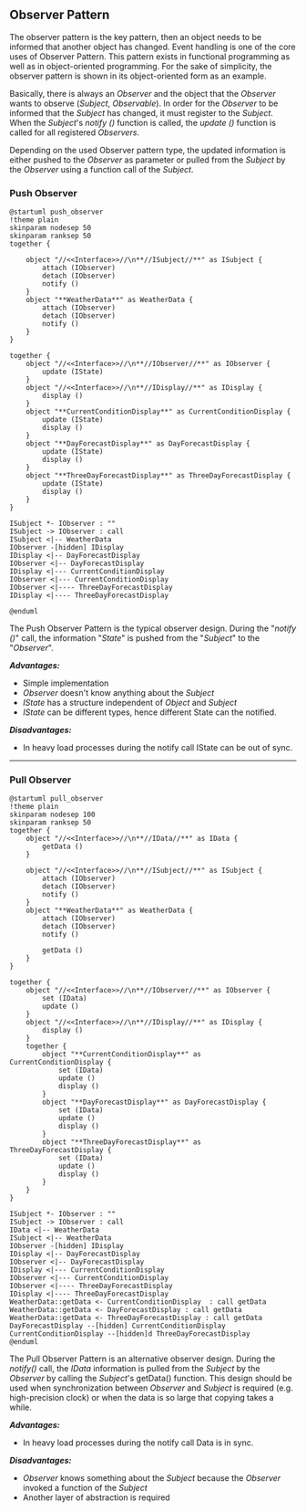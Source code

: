## Observer Pattern

The observer pattern is the key pattern, then an object needs to be informed that another object has changed. Event handling is one of the core uses of Observer Pattern. This pattern exists in functional programming as well as in object-oriented programming. For the sake of simplicity, the observer pattern is shown in its object-oriented form as an example.

Basically, there is always an *Observer* and the object that the *Observer* wants to observe (*Subject*, *Observable*).
In order for the *Observer* to be informed that the *Subject* has changed, it must register to the *Subject*.
When the *Subject*'s *notify ()* function is called, the *update ()* function is called for all registered *Observers*.

Depending on the used Observer pattern type, the updated information is either pushed to the *Observer* as parameter or pulled from the *Subject* by the *Observer* using a function call of the *Subject*.

### **Push Observer**

```plantuml
@startuml push_observer
!theme plain
skinparam nodesep 50
skinparam ranksep 50
together {

    object "//<<Interface>>//\n**//ISubject//**" as ISubject {
        attach (IObserver) 
        detach (IObserver)
        notify ()
    }
    object "**WeatherData**" as WeatherData {
        attach (IObserver)
        detach (IObserver)
        notify ()
    }
}

together {
    object "//<<Interface>>//\n**//IObserver//**" as IObserver {
        update (IState)
    }
    object "//<<Interface>>//\n**//IDisplay//**" as IDisplay {
        display ()
    }
    object "**CurrentConditionDisplay**" as CurrentConditionDisplay {
        update (IState)
        display ()
    }
    object "**DayForecastDisplay**" as DayForecastDisplay {
        update (IState)
        display ()
    }
    object "**ThreeDayForecastDisplay**" as ThreeDayForecastDisplay {
        update (IState)
        display ()
    }
}

ISubject *- IObserver : ""
ISubject -> IObserver : call
ISubject <|-- WeatherData
IObserver -[hidden] IDisplay
IDisplay <|-- DayForecastDisplay
IObserver <|-- DayForecastDisplay
IDisplay <|--- CurrentConditionDisplay
IObserver <|--- CurrentConditionDisplay
IObserver <|---- ThreeDayForecastDisplay
IDisplay <|---- ThreeDayForecastDisplay

@enduml
```

The Push Observer Pattern is the typical observer design. During the "*notify ()*" call, the information "*State*" is pushed from the "*Subject*" to the "*Observer*".

***Advantages:***

- Simple implementation
- *Observer* doesn't know anything about the *Subject*
- *IState* has a structure independent of *Object* and *Subject*
- *IState* can be different types, hence different State can the notified.

***Disadvantages:***

- In heavy load processes during the notify call IState can be out of sync.

***

### **Pull Observer**

```plantuml
@startuml pull_observer
!theme plain
skinparam nodesep 100
skinparam ranksep 50
together {
    object "//<<Interface>>//\n**//IData//**" as IData {
        getData ()
    }

    object "//<<Interface>>//\n**//ISubject//**" as ISubject {
        attach (IObserver) 
        detach (IObserver)
        notify ()
    }
    object "**WeatherData**" as WeatherData {
        attach (IObserver)
        detach (IObserver)
        notify ()

        getData ()
    }
}

together {
    object "//<<Interface>>//\n**//IObserver//**" as IObserver {
        set (IData)
        update ()
    }
    object "//<<Interface>>//\n**//IDisplay//**" as IDisplay {
        display ()
    }
    together {
        object "**CurrentConditionDisplay**" as CurrentConditionDisplay {
            set (IData)
            update ()
            display ()
        }
        object "**DayForecastDisplay**" as DayForecastDisplay {
            set (IData)
            update ()
            display ()
        }
        object "**ThreeDayForecastDisplay**" as ThreeDayForecastDisplay {
            set (IData)
            update ()
            display ()
        }
    }
}

ISubject *- IObserver : ""
ISubject -> IObserver : call
IData <|-- WeatherData
ISubject <|-- WeatherData
IObserver -[hidden] IDisplay
IDisplay <|-- DayForecastDisplay
IObserver <|-- DayForecastDisplay
IDisplay <|--- CurrentConditionDisplay
IObserver <|--- CurrentConditionDisplay
IObserver <|---- ThreeDayForecastDisplay
IDisplay <|---- ThreeDayForecastDisplay
WeatherData::getData <- CurrentConditionDisplay  : call getData
WeatherData::getData <- DayForecastDisplay : call getData
WeatherData::getData <- ThreeDayForecastDisplay : call getData
DayForecastDisplay --[hidden] CurrentConditionDisplay
CurrentConditionDisplay --[hidden]d ThreeDayForecastDisplay
@enduml
```

The Pull Observer Pattern is an alternative observer design. During the *notify()* call, the *IData* information is pulled from the *Subject* by the *Observer* by calling the *Subject*'s getData() function. This design should be used when synchronization between *Observer* and *Subject* is required (e.g. high-precision clock) or when the data is so large that copying takes a while.

***Advantages:***

- In heavy load processes during the notify call Data is in sync.

***Disadvantages:***

- *Observer* knows something about the *Subject* because the *Observer* invoked a function of the *Subject*
- Another layer of abstraction is required
